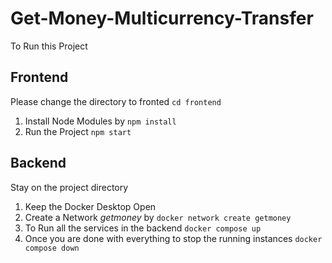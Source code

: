# Get-Money-Multicurrency-Transfer

To Run this Project
## Frontend
Please change the directory to fronted `cd frontend`
1. Install Node Modules by `npm install`
2. Run the Project `npm start`

## Backend
Stay on the project directory
1. Keep the Docker Desktop Open
2. Create a Network *getmoney* by `docker network create getmoney`
3. To Run all the services in the backend `docker compose up`
4. Once you are done with everything to stop the running instances `docker compose down`
